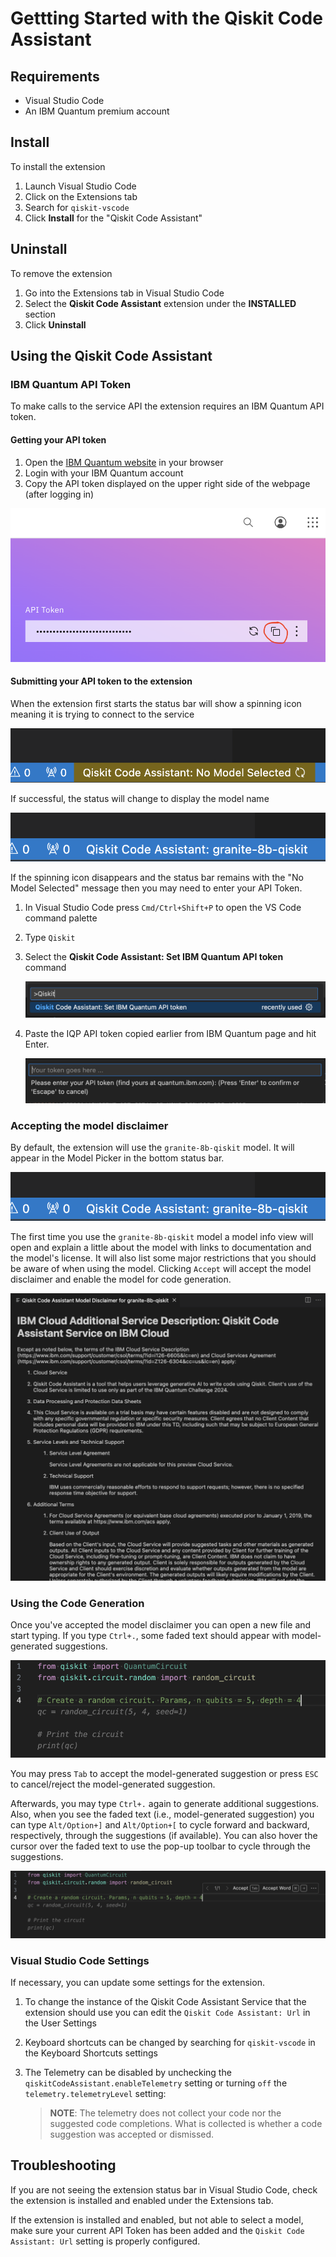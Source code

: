 # Gettting Started with the Qiskit Code Assistant

## Requirements

- Visual Studio Code
- An IBM Quantum premium account

## Install

To install the extension

1. Launch Visual Studio Code
1. Click on the Extensions tab
1. Search for `qiskit-vscode`
1. Click **Install** for the "Qiskit Code Assistant"

## Uninstall

To remove the extension

1. Go into the Extensions tab in Visual Studio Code
1. Select the **Qiskit Code Assistant** extension under the **INSTALLED** section
1. Click **Uninstall**

## Using the Qiskit Code Assistant

### IBM Quantum API Token

To make calls to the service API the extension requires an IBM Quantum API token.

#### Getting your API token

1. Open the [IBM Quantum website](https://quantum.ibm.com/) in your browser
1. Login with your IBM Quantum account
1. Copy the API token displayed on the upper right side of the webpage (after logging in)

![IBM Quantum API Key](docs/images/IQP_API_Key.png)

#### Submitting your API token to the extension

When the extension first starts the status bar will show a spinning icon meaning it is trying to connect to the service

![statusbar connecting](docs/images/Selecting_A_Model.png)

If successful, the status will change to display the model name

![selected model](docs/images/Selected_Model.png)

If the spinning icon disappears and the status bar remains with the "No Model Selected" message then you may need to enter your API Token.

1. In Visual Studio Code press `Cmd/Ctrl+Shift+P` to open the VS Code command palette
1. Type `Qiskit`
1. Select the **Qiskit Code Assistant: Set IBM Quantum API token** command

    ![api token command](docs/images/IBMQuantum_Set_API_Token.png)

1. Paste the IQP API token copied earlier from IBM Quantum page and hit Enter.

    ![api token input](docs/images/IBMQuantum_Token_Input.png)

### Accepting the model disclaimer

By default, the extension will use the `granite-8b-qiskit` model. It will appear in the Model Picker in the bottom status bar.

![selected model](docs/images/Selected_Model.png)

The first time you use the `granite-8b-qiskit` model a model info view will open and explain a little about the model with links to documentation and the model's license. It will also list some major restrictions that you should be aware of when using the model. Clicking `Accept` will accept the model disclaimer and enable the model for code generation.

![model disclaimer](docs/images/Model_Disclaimer.png)

### Using the Code Generation

Once you've accepted the model disclaimer you can open a new file and start typing. If you type `Ctrl+.`, some faded text should appear with model-generated suggestions.

![generated code](docs/images/Inline_Suggestion.png)

You may press `Tab` to accept the model-generated suggestion or press `ESC` to cancel/reject the model-generated suggestion.

Afterwards, you may type `Ctrl+.` again to generate additional suggestions. Also, when you see the faded text (i.e., model-generated suggestion) you can type `Alt/Option+]` and `Alt/Option+[` to cycle forward and backward, respectively, through the suggestions (if available). You can also hover the cursor over the faded
text to use the pop-up toolbar to cycle through the suggestions.

![generated code toolbar](docs/images/Inline_Suggestion_Toolbar.png)

### Visual Studio Code Settings

If necessary, you can update some settings for the extension.

1. To change the instance of the Qiskit Code Assistant Service that the extension should use you can edit the `Qiskit Code Assistant: Url` in the User Settings

1. Keyboard shortcuts can be changed by searching for `qiskit-vscode` in the Keyboard Shortcuts settings

1. The Telemetry can be disabled by unchecking the `qiskitCodeAssistant.enableTelemetry` setting or turning `off` the `telemetry.telemetryLevel` setting:

   > **NOTE**: The telemetry does not collect your code nor the suggested code completions. What is collected is whether a code suggestion was accepted or dismissed.

## Troubleshooting

If you are not seeing the extension status bar in Visual Studio Code, check the extension is installed and enabled under the Extensions tab.

If the extension is installed and enabled, but not able to select a model, make sure your current API Token has been added and the `Qiskit Code Assistant: Url` setting is properly configured.
